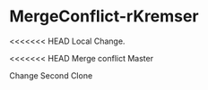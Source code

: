 # MergeConflict-rKremser

<<<<<<< HEAD
Local Change.

<<<<<<< HEAD
Merge conflict Master

Change Second Clone
